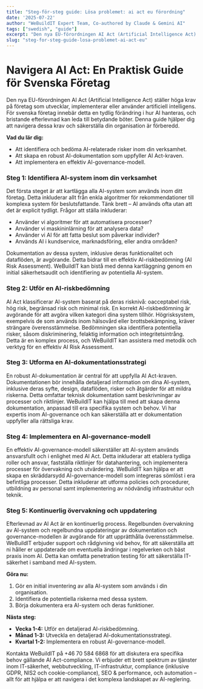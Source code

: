 ```yaml
---
title: "Steg-för-steg guide: Lösa problemet: ai act eu förordning"
date: '2025-07-22'
author: "WeBuildIT Expert Team, Co-authored by Claude & Gemini AI"
tags: ["swedish", "guide"]
excerpt: "Den nya EU-förordningen AI Act (Artificial Intelligence Act) ställer höga krav på företag som utvecklar, implementerar e..."
slug: "steg-for-steg-guide-losa-problemet-ai-act-eu"
---
```

# Navigera AI Act: En Praktisk Guide för Svenska Företag

Den nya EU-förordningen AI Act (Artificial Intelligence Act) ställer höga krav på företag som utvecklar, implementerar eller använder artificiell intelligens.  För svenska företag innebär detta en tydlig förändring i hur AI hanteras, och bristande efterlevnad kan leda till betydande böter.  Denna guide hjälper dig att navigera dessa krav och säkerställa din organisation är förberedd.

**Vad du lär dig:**

* Att identifiera och bedöma AI-relaterade risker inom din verksamhet.
* Att skapa en robust AI-dokumentation som uppfyller AI Act-kraven.
* Att implementera en effektiv AI-governance-modell.


### Steg 1: Identifiera AI-system inom din verksamhet

Det första steget är att kartlägga alla AI-system som används inom ditt företag.  Detta inkluderar allt från enkla algoritmer för rekommendationer till komplexa system för beslutsfattande.  Tänk brett – AI används ofta utan att det är explicit tydligt.  Frågor att ställa inkluderar:

* Använder vi algoritmer för att automatisera processer?
* Använder vi maskininlärning för att analysera data?
* Använder vi AI för att fatta beslut som påverkar individer?
* Används AI i kundservice, marknadsföring, eller andra områden?

Dokumentation av dessa system, inklusive deras funktionalitet och dataflöden, är avgörande.  Detta bidrar till en effektiv AI-riskbedömning (AI Risk Assessment). WeBuildIT kan bistå med denna kartläggning genom en initial säkerhetsaudit och identifiering av potentiella AI-system.


### Steg 2: Utför en AI-riskbedömning

AI Act klassificerar AI-system baserat på deras risknivå: oacceptabel risk, hög risk, begränsad risk och minimal risk.  En korrekt AI-riskbedömning är avgörande för att avgöra vilken kategori dina system tillhör.  Högrisksystem, exempelvis de som används inom hälsovård eller brottsbekämpning, kräver strängare överensstämmelse.  Bedömningen ska identifiera potentiella risker, såsom diskriminering, felaktig information och integritetsintrång.  Detta är en komplex process, och WeBuildIT kan assistera med metodik och verktyg för en effektiv AI Risk Assessment.


### Steg 3: Utforma en AI-dokumentationsstrategi

En robust AI-dokumentation är central för att uppfylla AI Act-kraven.  Dokumentationen bör innehålla detaljerad information om dina AI-system, inklusive deras syfte, design, dataflöden, risker och åtgärder för att mildra riskerna.  Detta omfattar teknisk dokumentation samt beskrivningar av processer och riktlinjer. WeBuildIT kan hjälpa till med att skapa denna dokumentation, anpassad till era specifika system och behov. Vi har expertis inom AI-governance och kan säkerställa att er dokumentation uppfyller alla rättsliga krav.


### Steg 4: Implementera en AI-governance-modell

En effektiv AI-governance-modell säkerställer att AI-system används ansvarsfullt och i enlighet med AI Act.  Detta inkluderar att etablera tydliga roller och ansvar, fastställa riktlinjer för datahantering, och implementera processer för övervakning och utvärdering.  WeBuildIT kan hjälpa er att skapa en skräddarsydd AI-governance-modell som integreras sömlöst i era befintliga processer.  Detta inkluderar att utforma policies och procedurer, utbildning av personal samt implementering av nödvändig infrastruktur och teknik.


### Steg 5:  Kontinuerlig övervakning och uppdatering

Efterlevnad av AI Act är en kontinuerlig process.  Regelbunden övervakning av AI-system och regelbundna uppdateringar av dokumentation och governance-modellen är avgörande för att upprätthålla överensstämmelse.  WeBuildIT erbjuder support och rådgivning vid behov, för att säkerställa att ni håller er uppdaterade om eventuella ändringar i regelverken och bäst praxis inom AI.  Detta kan omfatta penetration testing för att säkerställa IT-säkerhet i samband med AI-system.


**Göra nu:**

1.  Gör en initial inventering av alla AI-system som används i din organisation.
2.  Identifiera de potentiella riskerna med dessa system.
3.  Börja dokumentera era AI-system och deras funktioner.


**Nästa steg:**

* **Vecka 1-4:**  Utför en detaljerad AI-riskbedömning.
* **Månad 1-3:** Utveckla en detaljerad AI-dokumentationsstrategi.
* **Kvartal 1-2:** Implementera en robust AI-governance-modell.

Kontakta WeBuildIT på +46 70 584 6868 för att diskutera era specifika behov gällande AI Act-compliance.  Vi erbjuder ett brett spektrum av tjänster inom IT-säkerhet, webbutveckling, IT-infrastruktur, compliance (inklusive GDPR, NIS2 och cookie-compliance), SEO & performance, och automation – allt för att hjälpa er att navigera i det komplexa landskapet av AI-reglering.
